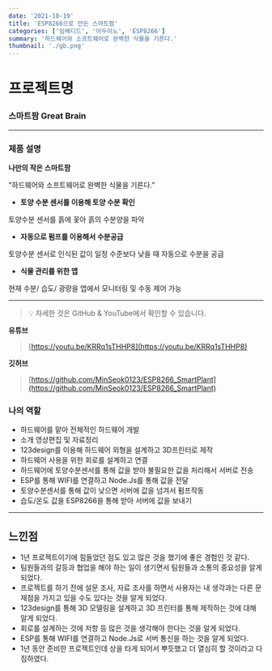 ```yaml
---
date: '2021-10-19'
title: 'ESP8266으로 만든 스마트팜'
categories: ['임베디드', '아두이노', 'ESP8266']
summary: '하드웨어와 소프트웨어로 완벽한 식물을 기른다.'
thumbnail: './gb.png'
---
```


# 프로젝트명

### 스마트팜 Great Brain

---

### 제품 설명

**나만의 작은 스마트팜**

"하드웨어와 소프트웨어로 완벽한 식물을 기른다.”

- **토양 수분 센서를 이용해 토양 수분 확인**

토양수분 센서를 흙에 꽃아 흙의 수분양을 파악

- **자동으로 펌프를 이용해서 수분공급**

토양수분 센서로 인식된 값이 일정 수준보다 낮을 때 자동으로 수분을 공급

- **식물 관리를 위한 앱**

현재 수분/ 습도/ 광량을 앱에서 모니터링 및 수동 제어 가능

---

> 💡 자세한 것은 GitHub & YouTube에서 확인할 수 있습니다.

**유튜브**

> [https://youtu.be/KRRq1sTHHP8](https://youtu.be/KRRq1sTHHP8)

**깃허브**

> [https://github.com/MinSeok0123/ESP8266_SmartPlant](https://github.com/MinSeok0123/ESP8266_SmartPlant)

### 나의 역할

- 하드웨어를 맡아 전체적인 하드웨어 개발
- 소개 영상편집 및 자료정리
- 123design를 이용해 하드웨어 외형을 설계하고 3D프린터로 제작
- 하드웨어 사용을 위한 회로를 설계하고 연결
- 하드웨어에 토양수분센서를 통해 값을 받아 불필요한 값을 처리해서 서버로 전송
- ESP를 통해 WIFI를 연결하고 Node.Js를 통해 값을 전달
- 토양수분센서를 통해 값이 낮으면 서버에 값을 넘겨서 펌프작동
- 습도/온도 값을 ESP8266을 통해 받아 서버에 값을 보내기

---

## 느낀점

- 1년 프로젝트이기에 힘들었던 점도 있고 많은 것을 했기에 좋은 경험인 것 같다.
- 팀원들과의 갈등과 협업을 해야 하는 일이 생기면서 팀원들과 소통의 중요성을 알게 되었다.
- 프로젝트를 하기 전에 설문 조사, 자료 조사를 하면서 사용자는 내 생각과는 다른 문제점을 가지고 있을 수도 있다는 것을 알게 되었다.
- 123design를 통해 3D 모델링을 설계하고 3D 프린터를 통해 제작하는 것에 대해 알게 되었다.
- 회로를 설계하는 것에 저항 등 많은 것을 생각해야 한다는 것을 알게 되었다.
- ESP를 통해 WIFI를 연결하고 Node.Js로 서버 통신을 하는 것을 알게 되었다.
- 1년 동안 준비한 프로젝트인데 상을 타게 되어서 뿌듯했고 더 열심히 할 것이라고 다짐하였다.
